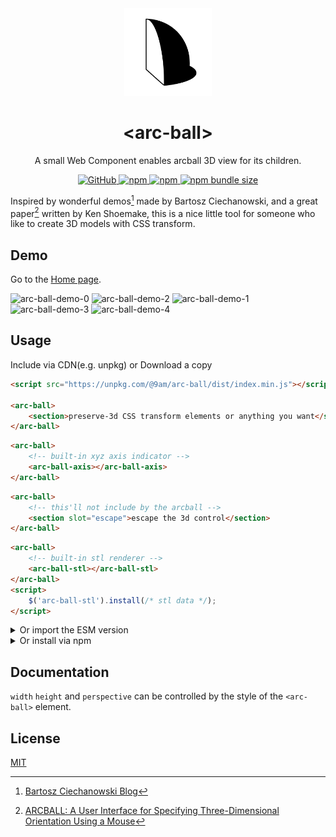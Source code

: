 <div align="center">
    <img src="https://raw.githubusercontent.com/9am/arc-ball/main/logo.svg" alt="arc-ball-logo" width="140" height="140" />
    <h1>&lt;arc-ball&gt;</h1>
	<p>A small Web Component enables arcball 3D view for its children.</p>
    <p>
        <a href="https://github.com/9am/arc-ball/blob/main/LICENSE">
            <img alt="GitHub" src="https://img.shields.io/github/license/9am/arc-ball?style=flat-square&color=success">
        </a>
        <a href="https://www.npmjs.com/package/@9am/arc-ball">
            <img alt="npm" src="https://img.shields.io/npm/v/@9am/arc-ball?style=flat-square&color=orange">
        </a>
        <a href="https://www.npmjs.com/package/@9am/arc-ball">
            <img alt="npm" src="https://img.shields.io/npm/dt/@9am/arc-ball?style=flat-square&color=blue">
        </a>
        <a href="https://bundlephobia.com/package/@9am/arc-ball@latest">
            <img alt="npm bundle size" src="https://img.shields.io/bundlephobia/minzip/@9am/arc-ball?style=flat-square">
        </a>
    </p>
</div>

Inspired by wonderful demos[^1] made by Bartosz Ciechanowski, and a great paper[^2] written by Ken Shoemake, this is a nice little tool for someone who like to create 3D models with CSS transform.

## Demo

Go to the [Home page](https://9am.github.io/arc-ball/).

<img width="32%" alt="arc-ball-demo-0" src="https://github.com/9am/arc-ball/assets/1435457/b7b86f36-229f-4a0b-a8a7-17d699b49e79" />
<img width="32%" alt="arc-ball-demo-2" src="https://github.com/9am/arc-ball/assets/1435457/f317ecd2-b6e0-43ff-8f74-8ab6e878b321" />
<img width="32%" alt="arc-ball-demo-1" src="https://github.com/9am/arc-ball/assets/1435457/66f0ed72-934e-40d0-8f7d-f67140cdfde8" />
<img width="32%" alt="arc-ball-demo-3" src="https://github.com/9am/arc-ball/assets/1435457/18164a91-254c-4a88-9f3d-e4d0101e15d2" />
<img width="32%" alt="arc-ball-demo-4" src="https://github.com/9am/arc-ball/assets/1435457/fe8eac0f-db47-4f2c-a46a-e55ad6146010" />

## Usage

Include via CDN(e.g. unpkg) or Download a copy

```html
<script src="https://unpkg.com/@9am/arc-ball/dist/index.min.js"></script>

<arc-ball>
    <section>preserve-3d CSS transform elements or anything you want</section>
</arc-ball>
```

```html
<arc-ball>
    <!-- built-in xyz axis indicator -->
    <arc-ball-axis></arc-ball-axis>
</arc-ball>
```

```html
<arc-ball>
    <!-- this'll not include by the arcball -->
    <section slot="escape">escape the 3d control</section>
</arc-ball>
```

```html
<arc-ball>
    <!-- built-in stl renderer -->
    <arc-ball-stl></arc-ball-stl>
</arc-ball>
<script>
    $('arc-ball-stl').install(/* stl data */);
</script>
```

<details>
    <summary>Or import the ESM version</summary>

```html
<script type="module">
    import 'https://unpkg.com/@9am/arc-ball/dist/index.es.js';
</script>
```

</details>

<details>
    <summary>Or install via npm</summary>

```sh
npm install @9am/arc-ball
```

</details>

## Documentation

`width` `height` and `perspective` can be controlled by the style of the `<arc-ball>` element.

## License
[MIT](LICENSE)

[^1]: [Bartosz Ciechanowski Blog](https://ciechanow.ski/)
[^2]: [ARCBALL: A User Interface for Specifying Three-Dimensional Orientation Using a Mouse](https://graphicsinterface.org/wp-content/uploads/gi1992-18.pdf)
